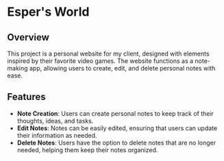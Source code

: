 # Esper's World

## Overview

This project is a personal website for my client, designed with elements inspired by their favorite video games. The website functions as a note-making app, allowing users to create, edit, and delete personal notes with ease.

## Features

- **Note Creation**: Users can create personal notes to keep track of their thoughts, ideas, and tasks.
- **Edit Notes**: Notes can be easily edited, ensuring that users can update their information as needed.
- **Delete Notes**: Users have the option to delete notes that are no longer needed, helping them keep their notes organized.
